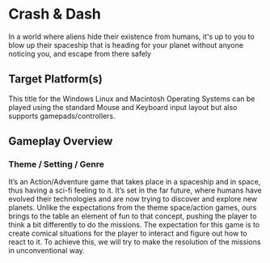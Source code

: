 # Crash & Dash

In a world where aliens hide their existence from humans, it's up to you to blow up their spaceship that is heading for your planet without anyone noticing you, and escape from there safely


## Target Platform(s)

This title for the Windows Linux and Macintosh Operating Systems can be played using the standard Mouse and Keyboard input layout but also supports gamepads/controllers.

## Gameplay Overview
### Theme / Setting / Genre

It’s an Action/Adventure game that takes place in a spaceship and in space, thus having a sci-fi feeling to it. It’s set in the far future, where humans have evolved their technologies and are now trying to discover and explore new planets. Unlike the expectations from the theme space/action games, ours brings to the table an element of fun to that concept, pushing the player to think a bit differently to do the missions. The expectation for this game is to create comical situations for the player to interact and figure out how to react to it. To achieve this, we will try to make the resolution of the missions in unconventional way.
